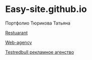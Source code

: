 

# Easy-site.github.io
Портфолио Тюрикова Татьяна


[Restuarant](https://easy-site.github.io/restuarant/ "Верстка landing page ресторана")

[Web-agency](https://easy-site.github.io/web-agency/ "Верстка landing page web агенства")

[Testredbull рекламное агенство](https://easy-site.github.io/Testredbull%20%D1%80%D0%B5%D0%BA%D0%BB%D0%B0%D0%BC%D0%BD%D0%BE%D0%B5%20%D0%B0%D0%B3%D0%B5%D0%BD%D1%81%D1%82%D0%B2%D0%BE/ "Верстка landing page рекламное агенства")






